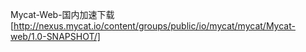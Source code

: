 Mycat-Web-国内加速下载[http://nexus.mycat.io/content/groups/public/io/mycat/mycat/Mycat-web/1.0-SNAPSHOT/]
